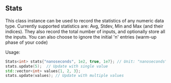 ## Stats

This class instance can be used to record the statistics of any numeric data type. Currently supported statistics are:
Avg, Stdev, Min and Max (and their indices). They also record the total number of inputs, and optionally store all the
inputs. You can also choose to ignore the initial 'n' entries (warm-up phase of your code)

Usage:

```c++
Stats<int> stats{"nanoseconds", 1e2, true, 1e7}; // Unit: "nanoseconds", "ignoreInitial": 100, "storeVals": true, "expectedVals": 1e7
stats.update(5);  // Update with single value
std::vector<int> values{1, 2, 3};
stats.update(values); // Update with multiple values
```